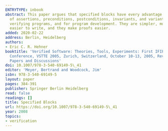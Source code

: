 ```yaml
---
ENTRYTYPE: inbook
abstract: This paper argues that specified blocks have every advantage over the combination
  of assertions, preconditions, postconditions, invariants, and variants, both for
  verifying programs, and for program development. They are simpler, more general,
  easier to write, and they make proofs easier.
added: 2020-02-22
address: Berlin, Heidelberg
authors:
- Eric C. R. Hehner
booktitle: 'Verified Software: Theories, Tools, Experiments: First IFIP TC 2/WG 2.3
  Conference, VSTTE 2005, Zurich, Switzerland, October 10-13, 2005, Revised Selected
  Papers and Discussions'
doi: 10.1007/978-3-540-69149-5\_41
editor: 'Meyer, Bertrand and Woodcock, Jim'
isbn: 978-3-540-69149-5
layout: paper
pages: 384-391
publisher: Springer Berlin Heidelberg
read: false
readings: []
title: Specified Blocks
url: https://doi.org/10.1007/978-3-540-69149-5\_41
year: 2008
topics:
- verification
---
```

